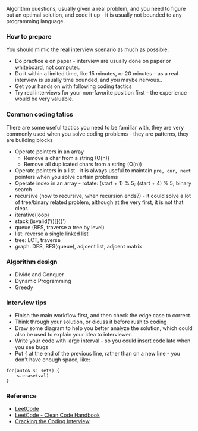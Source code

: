 Algorithm questions, usually given a real problem, and you need to figure out an optimal solution, and code it up - it is usually not bounded to any programming language.

### How to prepare
You should mimic the real interview scenario as much as possible:
* Do practice e on paper - interview are usually done on paper or whiteboard, not computer.
* Do it within a limited time, like 15 minutes, or 20 minutes - as a real interview is usually time bounded, and you maybe nervous..
* Get your hands on with following coding tactics
* Try real interviews for your non-favorite position first - the experience would be very valuable.

### Common coding tatics 
There are some useful tactics you need to be familiar with, they are very commonly used when you solve coding problems - they are patterns, they are building blocks
* Operate pointers in an array
  * Remove a char from a string (O(n))
  * Remove all duplicated chars from a string (O(n))
* Operate pointers in a list - it is always useful to maintain `pre, cur, next` pointers when you solve certain problems
* Operate index in an array - rotate: (start + 1) % 5; (start + 4) % 5;  binary search
* recursive (how to recursive, when recursion ends?) - it could solve a lot of tree/binary related problem, although at the very first, it is not that clear.
* iterative(loop)
* stack (isvalid('()[]{}')
* queue (BFS, traverse a tree by level)
* list: reverse a single linked list
* tree: LCT, traverse
* graph: DFS, BFS(queue), adjcent list, adjcent matrix

### Algorithm design
* Divide and Conquer
* Dynamic Programming
* Greedy

### Interview tips
* Finish the main workflow first, and then check the edge case to correct.
* Think through your solution, or dicuss it before rush to coding
* Draw some diagram to help you better analyze the solution, which could also be used to explain your idea to interviewer.
* Write your code with large interval - so you could insert code late when you see bugs
* Put `{` at the end of the previous line, rather than on a new line - you don't have enough space, like:
```
for(auto& s: sets) {
    s.erase(val)
}
```

### Reference
* [LeetCode](https://leetcode.com)
* [LeetCode - Clean Code Handbook](https://leetcode.com/book/)
* [Cracking the Coding Interview](http://www.crackingthecodinginterview.com/)

